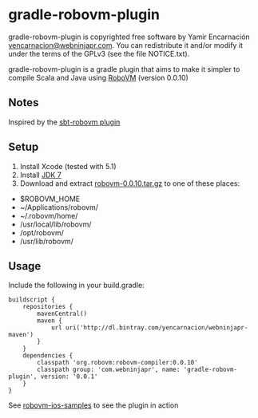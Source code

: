 gradle-robovm-plugin
================

gradle-robovm-plugin is copyrighted free software by Yamir Encarnación <yencarnacion@webninjapr.com>.
You can redistribute it and/or modify it under the terms of the GPLv3
(see the file NOTICE.txt).

gradle-robovm-plugin is a gradle plugin that aims to make it simpler to compile Scala and Java using [RoboVM](http://www.robovm.org/) (version 0.0.10)

## Notes
Inspired by the [sbt-robovm plugin](https://github.com/ajhager/sbt-robovm)

## Setup

1. Install Xcode (tested with 5.1)
2. Install [JDK 7](http://www.oracle.com/technetwork/java/javase/downloads/jdk7-downloads-1880260.html)
3. Download and extract [robovm-0.0.10.tar.gz](http://download.robovm.org/robovm-0.0.10.tar.gz) to one of these places:
 * $ROBOVM_HOME
 * ~/Applications/robovm/
 * ~/.robovm/home/
 * /usr/local/lib/robovm/
 * /opt/robovm/
 * /usr/lib/robovm/

## Usage

Include the following in your build.gradle:

    buildscript {
        repositories {
            mavenCentral()
            maven {
                url uri('http://dl.bintray.com/yencarnacion/webninjapr-maven')
            }
        }
        dependencies {
            classpath 'org.robovm:robovm-compiler:0.0.10'
            classpath group: 'com.webninjapr', name: 'gradle-robovm-plugin', version: '0.0.1'
        }
    }

See [robovm-ios-samples](https://github.com/yencarnacion/robovm-ios-samples) to see the plugin in action
